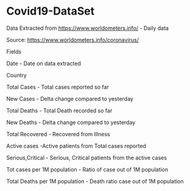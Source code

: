 # Covid19-DataSet
Data Extracted from https://www.worldometers.info/  - Daily data

Source: https://www.worldometers.info/coronavirus/

Fields

Date - Date on data extracted

Country 

Total Cases - Total cases reported so far

New Cases - Delta change compared to yesterday

Total Deaths - Total Death recorded so far

New Deaths - Delta change compared to yesterday

Total Recovered - Recovered from Illness 

Active cases -Active patients from Total cases reported

Serious,Critical - Serious, Critical patients from the active cases

Tot cases per 1M population - Ratio of case out of 1M population

Total Deaths per 1M population - Death ratio case out of 1M population


